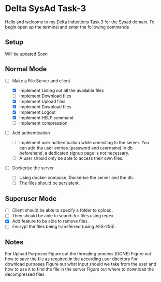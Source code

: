 # Delta SysAd Task-3

Hello and welcome to my Delta Inductions Task 3 for the Sysad domain.
To begin open up the terminal and enter the following commands

## Setup

Will be updated Soon

## Normal Mode

- [ ] Make a File Server and client
    - [X] Implement Listing out all the available files
    - [ ] Implement Download files
    - [X] Implement Upload files
    - [X] Implement Download files
    - [X] Implement Logout 
    - [X] Implement HELP command
    - [ ] Implement compression

- [ ] Add authentication

    - [ ] Implement user authentication while conecting to the server. You can add the user entries (password and username) in db beforehand, a dedicated signup page is not necessary.
    - [ ] A user should only be able to access their own files.

- [ ] Dockerise the server
    - [ ] Using docker-compose, Dockerise the server and the db.
    - [ ] The files should be persistent.

## Superuser Mode

- [ ] Client should be able to specify a folder to upload.
- [ ] They should be able to search for files using regex.
- [X] Add feature to be able to remove files.
- [ ] Encrypt the files being transferred (using AES-256).

## Notes
For Upload Purposes
    Figure out the threading process.(DONE)
    Figure out how to save the file as required in the according user directory
For download purposes
    Figure out what input should we take from the user and how to use it to find the file in the server
    Figure out where to download the decompressed files